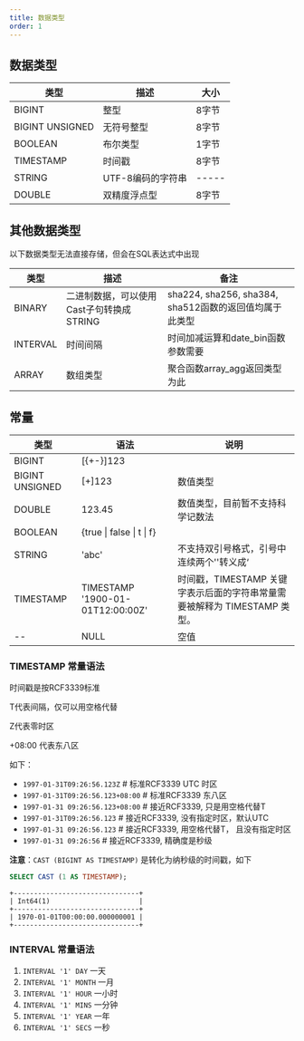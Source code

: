 ```yaml
---
title: 数据类型
order: 1
---
```


## 数据类型

| 类型              | 描述              | 大小  |
|-----------------| ----------------- | ----- |
| BIGINT          | 整型              | 8字节 |
| BIGINT UNSIGNED | 无符号整型        | 8字节 |
| BOOLEAN         | 布尔类型          | 1字节 |
| TIMESTAMP       | 时间戳            | 8字节 |
| STRING          | UTF-8编码的字符串 | ----- |
| DOUBLE          | 双精度浮点型      | 8字节 |

## 其他数据类型

以下数据类型无法直接存储，但会在SQL表达式中出现

| 类型 | 描述 | 备注                                         |
|----------|-------------|--------------------------------------------|
| BINARY | 二进制数据，可以使用Cast子句转换成STRING | sha224, sha256, sha384, sha512函数的返回值均属于此类型 |
| INTERVAL | 时间间隔 | 时间加减运算和date_bin函数参数需要                      |
|ARRAY | 数组类型 | 聚合函数array_agg返回类型为此                        |

## 常量

| 类型              | 语法                                    | 说明                                                                                |
|-----------------|---------------------------------------|-----------------------------------------------------------------------------------|
| BIGINT          | \[{+\-}\]123                          |                                                                                   |      数值类型                |
| BIGINT UNSIGNED | \[+]123                               | 数值类型                                                                              |
| DOUBLE          | 123.45                                | 数值类型，目前暂不支持科学记数法                                                                  |
| BOOLEAN         | {true &#124; false &#124; t &#124; f} |                                                                                   |
| STRING          | 'abc'                                 | 不支持双引号格式，引号中连续两个''转义成‘                                                            |
| TIMESTAMP       | TIMESTAMP '1900-01-01T12:00:00Z'      | 时间戳，TIMESTAMP 关键字表示后面的字符串常量需要被解释为 TIMESTAMP 类型。|
| --              | NULL                                  | 空值                                                                                |

### TIMESTAMP 常量语法
时间戳是按RCF3339标准

T代表间隔，仅可以用空格代替

Z代表零时区

+08:00 代表东八区

如下：
- `1997-01-31T09:26:56.123Z` # 标准RCF3339 UTC 时区
- `1997-01-31T09:26:56.123+08:00` # 标准RCF3339 东八区
- `1997-01-31 09:26:56.123+08:00` # 接近RCF3339, 只是用空格代替T 
- `1997-01-31T09:26:56.123` # 接近RCF3339, 没有指定时区，默认UTC 
- `1997-01-31 09:26:56.123` # 接近RCF3339, 用空格代替T， 且没有指定时区 
- `1997-01-31 09:26:56`     # 接近RCF3339, 精确度是秒级

**注意**：`CAST (BIGINT AS TIMESTAMP)` 是转化为纳秒级的时间戳，如下

```sql
SELECT CAST (1 AS TIMESTAMP);
```
    +-------------------------------+
    | Int64(1)                      |
    +-------------------------------+
    | 1970-01-01T00:00:00.000000001 |
    +-------------------------------+

### INTERVAL 常量语法

1. `INTERVAL '1' DAY` 一天
2. `INTERVAL '1' MONTH` 一月
3. `INTERVAL '1' HOUR` 一小时
4. `INTERVAL '1' MINS` 一分钟
5. `INTERVAL '1' YEAR` 一年
6. `INTERVAL '1' SECS` 一秒
